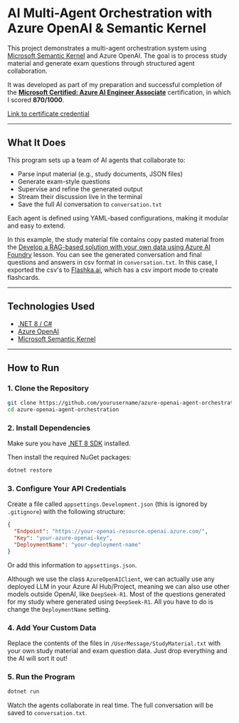 # AI Multi-Agent Orchestration with Azure OpenAI & Semantic Kernel

This project demonstrates a multi-agent orchestration system using [Microsoft Semantic Kernel](https://github.com/microsoft/semantic-kernel) and Azure OpenAI. The goal is to process study material and generate exam questions through structured agent collaboration.

It was developed as part of my preparation and successful completion of the [**Microsoft Certified: Azure AI Engineer Associate**](https://learn.microsoft.com/en-us/credentials/certifications/azure-ai-engineer/?practice-assessment-type=certification) certification, in which I scored **870/1000**.

[Link to certificate credential](https://learn.microsoft.com/api/credentials/share/en-us/HenriqueLima-4698/494AF595214E052D?sharingId=EAE8279767FDEB3B)

---

## What It Does

This program sets up a team of AI agents that collaborate to:

- Parse input material (e.g., study documents, JSON files)
- Generate exam-style questions
- Supervise and refine the generated output
- Stream their discussion live in the terminal
- Save the full AI conversation to `conversation.txt`

Each agent is defined using YAML-based configurations, making it modular and easy to extend.

In this example, the study material file contains copy pasted material from the [Develop a RAG-based solution with your own data using Azure AI Foundry](https://learn.microsoft.com/en-us/training/modules/build-copilot-ai-studio/) lesson.
You can see the generated conversation and final questions and answers in csv format in `conversation.txt`.
In this case, I exported the csv's to [Flashka.ai](https://flashka.ai), which has a csv import mode to create flashcards.

---

## Technologies Used

- [.NET 8 / C#](https://dotnet.microsoft.com/)
- [Azure OpenAI](https://learn.microsoft.com/en-us/azure/cognitive-services/openai/)
- [Microsoft Semantic Kernel](https://github.com/microsoft/semantic-kernel)

---

## How to Run

### 1. Clone the Repository

```bash
git clone https://github.com/yourusername/azure-openai-agent-orchestration.git
cd azure-openai-agent-orchestration
````

### 2. Install Dependencies

Make sure you have [.NET 8 SDK](https://dotnet.microsoft.com/en-us/download/dotnet/8.0) installed.

Then install the required NuGet packages:

```bash
dotnet restore
```

### 3. Configure Your API Credentials

Create a file called `appsettings.Development.json` (this is ignored by `.gitignore`) with the following structure:

```json
{
  "Endpoint": "https://your-openai-resource.openai.azure.com/",
  "Key": "your-azure-openai-key",
  "DeploymentName": "your-deployment-name"
}
```

Or add this information to `appsettings.json`.

Although we use the class `AzureOpenAIClient`, we can actually use any deployed LLM in your Azure AI Hub/Project, meaning we can also use other models outside OpenAI, like `DeepSeek-R1`. Most of the questions generated for my study where generated using `DeepSeek-R1`. All you have to do is change the `DeploymentName` setting. 

### 4. Add Your Custom Data

Replace the contents of the files in `/UserMessage/StudyMaterial.txt` with your own study material and exam question data. Just drop everything and the AI will sort it out!

### 5. Run the Program

```bash
dotnet run
```

Watch the agents collaborate in real time. The full conversation will be saved to `conversation.txt`.